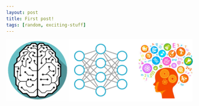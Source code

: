 ```yaml
---
layout: post
title: First post!
tags: [random, exciting-stuff]
---
```


<img src="img/front.png" width="820" align="center"/>

